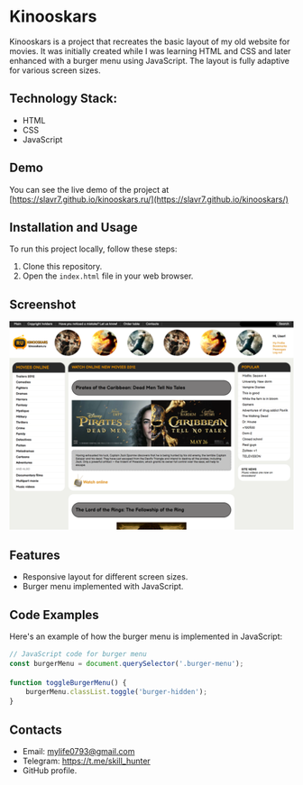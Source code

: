# Kinooskars

Kinooskars is a project that recreates the basic layout of my old website for movies. It was initially created while I was learning HTML and CSS and later enhanced with a burger menu using JavaScript. The layout is fully adaptive for various screen sizes.

## Technology Stack:

- HTML
- CSS
- JavaScript

## Demo

You can see the live demo of the project at [https://slavr7.github.io/kinooskars.ru/](https://slavr7.github.io/kinooskars/)

## Installation and Usage

To run this project locally, follow these steps:

1. Clone this repository.
2. Open the `index.html` file in your web browser.

## Screenshot

![Screenshot 1](img/screenshot_1.png)

## Features

- Responsive layout for different screen sizes.
- Burger menu implemented with JavaScript.

## Code Examples

Here's an example of how the burger menu is implemented in JavaScript:

```javascript
// JavaScript code for burger menu
const burgerMenu = document.querySelector('.burger-menu');

function toggleBurgerMenu() {
    burgerMenu.classList.toggle('burger-hidden');
}
```

## Contacts
- Email: [mylife0793@gmail.com](mailto:mylife0793@gmail.com)
- Telegram: https://t.me/skill_hunter 
- GitHub profile.
